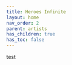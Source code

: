 ```yaml
---
title: Heroes Infinite
layout: home
nav_order: 2
parent: artists
has_children: true
has_toc: false
---
```

test
